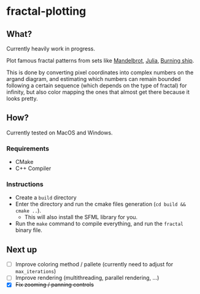 # fractal-plotting

## What?

Currently heavily work in progress.

Plot famous fractal patterns from sets like [Mandelbrot](https://en.wikipedia.org/wiki/Mandelbrot\_set),
[Julia](https://en.wikipedia.org/wiki/Julia\_set),
[Burning ship](https://en.wikipedia.org/wiki/Burning\_Ship\_fractal).

This is done by converting pixel coordinates into complex numbers on the argand diagram,
and estimating which numbers can remain bounded following a certain sequence
(which depends on the type of fractal) for infinity, but also color mapping the ones
that almost get there because it looks pretty.

## How?

Currently tested on MacOS and Windows.

### Requirements

- CMake
- C++ Compiler

### Instructions

- Create a `build` directory
- Enter the directory and run the cmake files generation (`cd build && cmake ..`).
  - This will also install the SFML library for you.
- Run the `make` command to compile everything, and run the `fractal` binary file.

## Next up

- [ ]  Improve coloring method / pallete (currently need to adjust for `max_iterations`)
- [ ]  Improve rendering (multithreading, parallel rendering, ...)
- [x] ~~Fix zooming / panning controls~~
